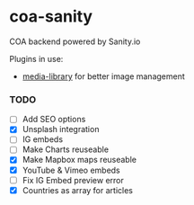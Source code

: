 # coa-sanity
COA backend powered by Sanity.io

Plugins in use:
- [media-library](https://www.sanity.io/plugins/sanity-plugin-media-library) for better image management

### TODO
- [ ] Add SEO options
- [x] Unsplash integration
- [ ] IG embeds
- [ ] Make Charts reuseable
- [x] Make Mapbox maps reuseable
- [x] YouTube & Vimeo embeds
- [ ] Fix IG Embed preview error
- [x] Countries as array for articles
